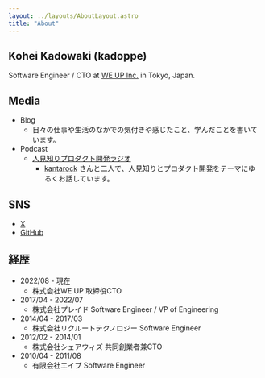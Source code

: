 ```yaml
---
layout: ../layouts/AboutLayout.astro
title: "About"
---
```


## Kohei Kadowaki (kadoppe)

Software Engineer / CTO at [WE UP Inc.](https://corp.weup.jp/) in Tokyo, Japan.

## Media

- Blog
  - 日々の仕事や生活のなかでの気付きや感じたこと、学んだことを書いています。
- Podcast
  - [人見知りプロダクト開発ラジオ](https://open.spotify.com/show/6teDTilmJzIkms5A0hT49U?si=66edd3b316e54d9c)
    - [kantarock](https://x.com/kantarock) さんと二人で、人見知りとプロダクト開発をテーマにゆるくお話しています。

## SNS

- [X](https://x.com/kadoppe)
- [GitHub](https://github.com/kadoppe)

## 経歴

- 2022/08 - 現在
  - 株式会社WE UP 取締役CTO
- 2017/04 - 2022/07
  - 株式会社プレイド Software Engineer / VP of Engineering
- 2014/04 - 2017/03
  - 株式会社リクルートテクノロジー Software Engineer
- 2012/02 - 2014/01
  - 株式会社シェアウィズ 共同創業者兼CTO
- 2010/04 - 2011/08
  - 有限会社エイプ Software Engineer
